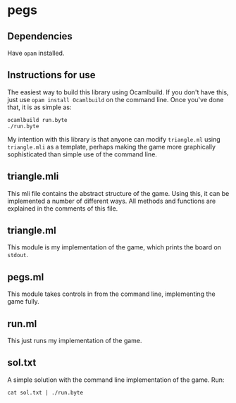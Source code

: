 # pegs
## Dependencies
Have `opam` installed.
## Instructions for use
The easiest way to build this library using Ocamlbuild. If you don't have this, just use `opam install Ocamlbuild` on the command line.
Once you've done that, it is as simple as:
```shell
ocamlbuild run.byte
./run.byte
```
My intention with this library is that anyone can modify `triangle.ml` using `triangle.mli` as a template, perhaps making the game more graphically sophisticated than simple use of the command line.
## triangle.mli
This mli file contains the abstract structure of the game. Using this, it can be implemented a number of different ways. All methods and functions are explained in the comments of this file.
## triangle.ml
This module is my implementation of the game, which prints the board on `stdout`.
## pegs.ml
This module takes controls in from the command line, implementing the game fully.
## run.ml
This just runs my implementation of the game.
## sol.txt
A simple solution with the command line implementation of the game. Run:
```shell
cat sol.txt | ./run.byte
```

